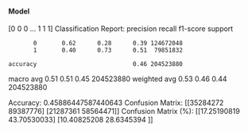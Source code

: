 #### Model
[0 0 0 ... 1 1 1]
Classification Report:
              precision    recall  f1-score   support

           0       0.62      0.28      0.39 124672048
           1       0.40      0.73      0.51  79851832

    accuracy                           0.46 204523880
   macro avg       0.51      0.51      0.45 204523880
weighted avg       0.53      0.46      0.44 204523880

Accuracy: 0.45886447587440643
Confusion Matrix:
[[35284272 89387776]
 [21287361 58564471]]
Confusion Matrix (%):
[[17.25190819 43.70530033]
 [10.40825208 28.6345394 ]]
